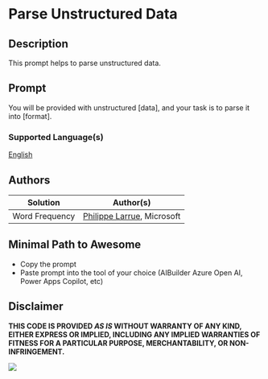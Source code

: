 # Parse Unstructured Data

## Description

This prompt helps to parse unstructured data.

## Prompt

You will be provided with unstructured [data], and your task is to parse it into [format].

### Supported Language(s)

[English](./en-us/prompt.md)

## Authors

Solution|Author(s)
--------|---------
Word Frequency | [Philippe Larrue](https://github.com/Phil-cmd), Microsoft |

## Minimal Path to Awesome

* Copy the prompt
* Paste prompt into the tool of your choice (AIBuilder Azure Open AI, Power Apps Copilot, etc)

## Disclaimer

**THIS CODE IS PROVIDED *AS IS* WITHOUT WARRANTY OF ANY KIND, EITHER EXPRESS OR IMPLIED, INCLUDING ANY IMPLIED WARRANTIES OF FITNESS FOR A PARTICULAR PURPOSE, MERCHANTABILITY, OR NON-INFRINGEMENT.**

<img src="https://m365-visitor-stats.azurewebsites.net/powerplatform-prompts/samples/ai-builder/anagram-creator" aria-hidden="true" />
